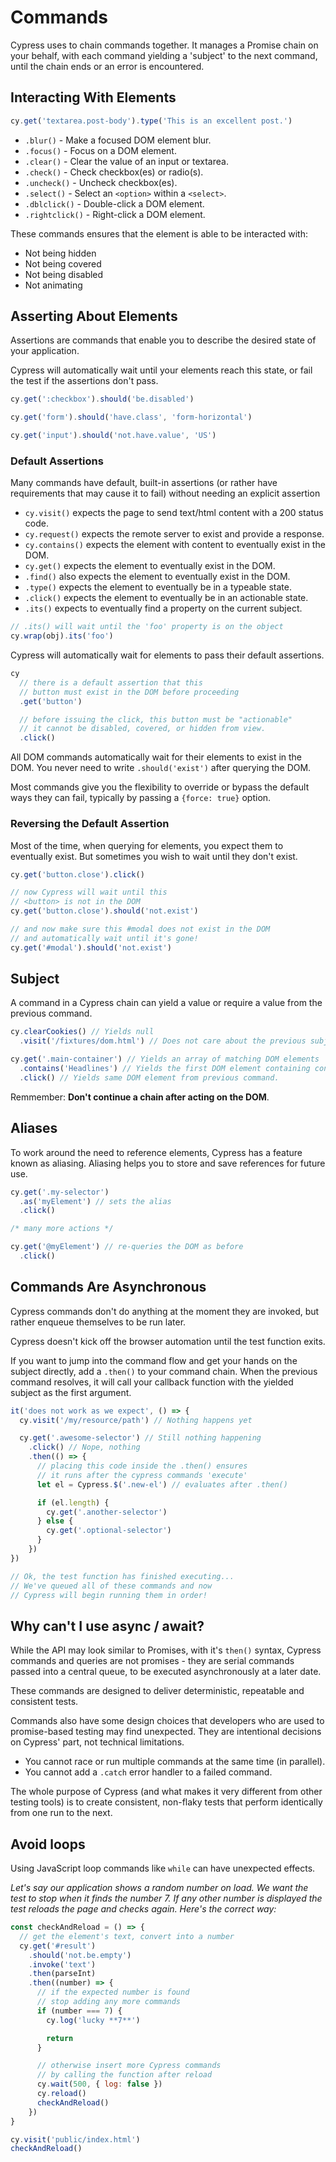 # Commands

Cypress uses to chain commands together. It manages a Promise chain on your behalf, with each command yielding a 'subject' to the next command, until the chain ends or an error is encountered.

## Interacting With Elements

```js
cy.get('textarea.post-body').type('This is an excellent post.')
```

- `.blur()` - Make a focused DOM element blur.
- `.focus()` - Focus on a DOM element.
- `.clear()` - Clear the value of an input or textarea.
- `.check()` - Check checkbox(es) or radio(s).
- `.uncheck()` - Uncheck checkbox(es).
- `.select()` - Select an `<option>` within a `<select>`.
- `.dblclick()` - Double-click a DOM element.
- `.rightclick()` - Right-click a DOM element.

These commands ensures that the element is able to be interacted with:

- Not being hidden
- Not being covered
- Not being disabled
- Not animating


## Asserting About Elements

Assertions are commands that enable you to describe the desired state of your application.

Cypress will automatically wait until your elements reach this state, or fail the test if the assertions don't pass.

```js
cy.get(':checkbox').should('be.disabled')

cy.get('form').should('have.class', 'form-horizontal')

cy.get('input').should('not.have.value', 'US')
```

### Default Assertions

Many commands have default, built-in assertions (or rather have requirements that may cause it to fail) without needing an explicit assertion

- `cy.visit()` expects the page to send text/html content with a 200 status code.
- `cy.request()` expects the remote server to exist and provide a response.
- `cy.contains()` expects the element with content to eventually exist in the DOM.
- `cy.get()` expects the element to eventually exist in the DOM.
- `.find()` also expects the element to eventually exist in the DOM.
- `.type()` expects the element to eventually be in a typeable state.
- `.click()` expects the element to eventually be in an actionable state.
- `.its()` expects to eventually find a property on the current subject.

```js
// .its() will wait until the 'foo' property is on the object
cy.wrap(obj).its('foo')
```

Cypress will automatically wait for elements to pass their default assertions.

```js
cy
  // there is a default assertion that this
  // button must exist in the DOM before proceeding
  .get('button')

  // before issuing the click, this button must be "actionable"
  // it cannot be disabled, covered, or hidden from view.
  .click()
```

All DOM commands automatically wait for their elements to exist in the DOM. You never need to write `.should('exist')` after querying the DOM.

Most commands give you the flexibility to override or bypass the default ways they can fail, typically by passing a `{force: true}` option.

### Reversing the Default Assertion

Most of the time, when querying for elements, you expect them to eventually exist. But sometimes you wish to wait until they don't exist.

```js
cy.get('button.close').click()

// now Cypress will wait until this
// <button> is not in the DOM
cy.get('button.close').should('not.exist')

// and now make sure this #modal does not exist in the DOM
// and automatically wait until it's gone!
cy.get('#modal').should('not.exist')
```


## Subject

A command in a Cypress chain can yield a value or require a value from the previous command.

```js
cy.clearCookies() // Yields null
  .visit('/fixtures/dom.html') // Does not care about the previous subject.

cy.get('.main-container') // Yields an array of matching DOM elements
  .contains('Headlines') // Yields the first DOM element containing content
  .click() // Yields same DOM element from previous command.
```

Remmember: **Don't continue a chain after acting on the DOM**.

## Aliases

To work around the need to reference elements, Cypress has a feature known as aliasing. Aliasing helps you to store and save references for future use.

```js
cy.get('.my-selector')
  .as('myElement') // sets the alias
  .click()

/* many more actions */

cy.get('@myElement') // re-queries the DOM as before
  .click()
```

## Commands Are Asynchronous

Cypress commands don't do anything at the moment they are invoked, but rather enqueue themselves to be run later.

Cypress doesn't kick off the browser automation until the test function exits.

If you want to jump into the command flow and get your hands on the subject directly, add a `.then()` to your command chain. When the previous command resolves, it will call your callback function with the yielded subject as the first argument.

```js
it('does not work as we expect', () => {
  cy.visit('/my/resource/path') // Nothing happens yet

  cy.get('.awesome-selector') // Still nothing happening
    .click() // Nope, nothing
    .then(() => {
      // placing this code inside the .then() ensures
      // it runs after the cypress commands 'execute'
      let el = Cypress.$('.new-el') // evaluates after .then()

      if (el.length) {
        cy.get('.another-selector')
      } else {
        cy.get('.optional-selector')
      }
    })
})

// Ok, the test function has finished executing...
// We've queued all of these commands and now
// Cypress will begin running them in order!
```

## Why can't I use async / await?

While the API may look similar to Promises, with it's `then()` syntax, Cypress commands and queries are not promises - they are serial commands passed into a central queue, to be executed asynchronously at a later date.

These commands are designed to deliver deterministic, repeatable and consistent tests.

Commands also have some design choices that developers who are used to promise-based testing may find unexpected. They are intentional decisions on Cypress' part, not technical limitations.

- You cannot race or run multiple commands at the same time (in parallel).
- You cannot add a `.catch` error handler to a failed command.

The whole purpose of Cypress (and what makes it very different from other testing tools) is to create consistent, non-flaky tests that perform identically from one run to the next. 


## Avoid loops

Using JavaScript loop commands like `while` can have unexpected effects.

*Let's say our application shows a random number on load. We want the test to stop when it finds the number 7. If any other number is displayed the test reloads the page and checks again. Here's the correct way:*

```js
const checkAndReload = () => {
  // get the element's text, convert into a number
  cy.get('#result')
    .should('not.be.empty')
    .invoke('text')
    .then(parseInt)
    .then((number) => {
      // if the expected number is found
      // stop adding any more commands
      if (number === 7) {
        cy.log('lucky **7**')

        return
      }

      // otherwise insert more Cypress commands
      // by calling the function after reload
      cy.wait(500, { log: false })
      cy.reload()
      checkAndReload()
    })
}

cy.visit('public/index.html')
checkAndReload()
```